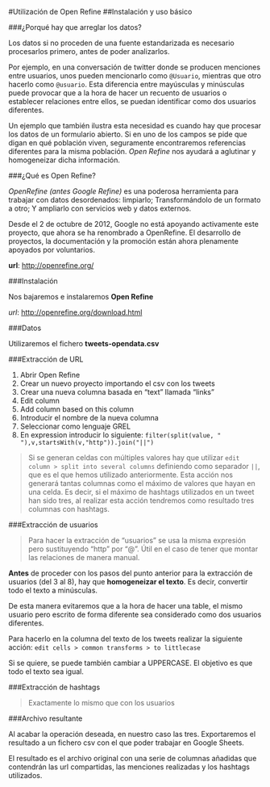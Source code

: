 #Utilización de Open Refine
##Instalación y uso básico

###¿Porqué hay que arreglar los datos?

Los datos si no proceden de una fuente estandarizada es necesario procesarlos primero, antes de poder analizarlos.

Por ejemplo, en una conversación de twitter donde se producen menciones entre usuarios, unos pueden mencionarlo como `@Usuario`, mientras que otro hacerlo como `@usuario`. Esta diferencia entre mayúsculas y minúsculas puede provocar que a la hora de hacer un recuento de usuarios o establecer relaciones entre ellos, se puedan identificar como dos usuarios diferentes.

Un ejemplo que también ilustra esta necesidad es cuando hay que procesar los datos de un formulario abierto. Si en uno de los campos se pide que digan en qué población viven, seguramente encontraremos referencias diferentes para la misma población. *Open Refine* nos ayudará a aglutinar y homogeneizar dicha información.

###¿Qué es Open Refine?

*OpenRefine (antes Google Refine)* es una poderosa herramienta para trabajar con datos desordenados: limpiarlo; Transformándolo de un formato a otro; Y ampliarlo con servicios web y datos externos.

Desde el 2 de octubre de 2012, Google no está apoyando activamente este proyecto, que ahora se ha renombrado a OpenRefine. El desarrollo de proyectos, la documentación y la promoción están ahora plenamente apoyados por voluntarios.

**url**: http://openrefine.org/

###Instalación

Nos bajaremos e instalaremos **Open Refine**

*url*: http://openrefine.org/download.html

###Datos

Utilizaremos el fichero **tweets-opendata.csv**

###Extracción de URL

1. Abrir Open Refine
2. Crear un nuevo proyecto importando el csv con los tweets
3. Crear una nueva columna basada en “text” llamada “links”
4. Edit column
5. Add column based on this column
6. Introducir el nombre de la nueva columna
7. Seleccionar como lenguaje GREL
8. En expression introducir lo siguiente:
`filter(split(value, " "),v,startsWith(v,"http")).join("||")`

> Si se generan celdas con múltiples valores hay que utilizar `edit column > split into several columns` definiendo como separador `||`, que es el que hemos utilizado anteriormente. Esta acción nos generará tantas columnas como el máximo de valores que hayan en una celda. Es decir, si el máximo de hashtags utilizados en un tweet han sido tres, al realizar esta acción tendremos como resultado tres columnas con hashtags.

###Extracción de usuarios

> Para hacer la extracción de “usuarios” se usa la misma expresión pero sustituyendo “http” por “@”. Útil en el caso de tener que montar las relaciones de manera manual.

**Antes** de proceder con los pasos del punto anterior para la extracción de usuarios (del 3 al 8), hay que **homogeneizar el texto**. Es decir, convertir todo el texto a minúsculas. 

De esta manera evitaremos que a la hora de hacer una table, el mismo usuario pero escrito de forma diferente sea considerado como dos usuarios diferentes.

Para hacerlo en la columna del texto de los tweets realizar la siguiente acción:
 `edit cells > common transforms > to littlecase`
 
 Si se quiere, se puede también cambiar a UPPERCASE. El objetivo es que todo el texto sea igual. 
 
###Extracción de hashtags
 
> Exactamente lo mismo que con los usuarios
 
###Archivo resultante
 
Al acabar la operación deseada, en nuestro caso las tres. Exportaremos el resultado a un fichero csv con el que poder trabajar en Google Sheets.
 
El resultado es el archivo original con una serie de columnas añadidas que contendrán las url compartidas, las menciones realizadas y los hashtags utilizados.
